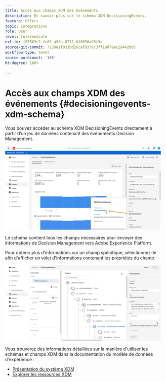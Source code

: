 ```yaml
---
title: Accès aux champs XDM des événements
description: En savoir plus sur le schéma XDM DecisioningEvents.
feature: Offers
topic: Integrations
role: User
level: Intermediate
exl-id: f85563e2-fc83-49fb-8771-0f0656a90f9a
source-git-commit: 7138e1f031bd26caf9379c3ff19d79ac29442bc6
workflow-type: tm+mt
source-wordcount: '106'
ht-degree: 100%

---
```


# Accès aux champs XDM des événements {#decisioningevents-xdm-schema}

Vous pouvez accéder au schéma XDM DecisioningEvents directement à partir d’un jeu de données contenant des événements Decision Management.

![](../../assets/access-schema.png)

Le schéma contient tous les champs nécessaires pour envoyer des informations de Decision Management vers Adobe Experience Platform.

Pour obtenir plus d&#39;informations sur un champ spécifique, sélectionnez-le afin d&#39;afficher un volet d&#39;informations contenant les propriétés du champ.

![](../../assets/schema-fields.png)

Vous trouverez des informations détaillées sur la manière d&#39;utiliser les schémas et champs XDM dans la documentation du modèle de données d&#39;expérience :

* [Présentation du système XDM](https://experienceleague.adobe.com/docs/experience-platform/xdm/home.html?lang=fr)
* [Explorer les ressources XDM](https://experienceleague.adobe.com/docs/experience-platform/xdm/ui/explore.html?lang=fr)
